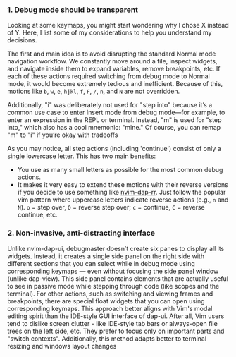 ### 1. Debug mode should be transparent  
Looking at some keymaps, you might start wondering why I chose X instead of Y. Here, I list some of my considerations to help you understand my decisions.  

The first and main idea is to avoid disrupting the standard Normal mode navigation workflow. We constantly move around a file, inspect widgets, and navigate inside them to expand variables, remove breakpoints, etc. If each of these actions required switching from debug mode to Normal mode, it would become extremely tedious and inefficient. Because of this, motions like `b`, `w`, `e`, `hjkl`, `f`, `F`, `/`, `n`, and `N` are not overridden.  

Additionally, "i" was deliberately not used for "step into" because it’s a common use case to enter Insert mode from debug mode—for example, to enter an expression in the REPL or terminal. Instead, "m" is used for "step into," which also has a cool mnemonic: "mine." Of course, you can remap "m" to "i" if you’re okay with tradeoffs

As you may notice, all step actions (including 'continue') consist of only a single lowercase letter. This has two main benefits:  
- You use as many small letters as possible for the most common debug actions.  
- It makes it very easy to extend these motions with their reverse versions if you decide to use something like [nvim-dap-rr](https://github.com/jonboh/nvim-dap-rr?tab=readme-ov-file). Just follow the popular vim pattern where uppercase letters indicate reverse actions (e.g., `n` and `N`). `o` = step over, `O` = reverse step over; `c` = continue, `C` = reverse continue, etc.  

### 2. Non-invasive, anti-distracting interface  
Unlike nvim-dap-ui, debugmaster doesn’t create six panes to display all its widgets. Instead, it creates a single side panel on the right side with different sections that you can select while in debug mode using corresponding keymaps — even without focusing the side panel window (unlike dap-view). This side panel contains elements that are actually useful to see in passive mode while stepping through code (like scopes and the terminal). For other actions, such as switching and viewing frames and breakpoints, there are special float widgets that you can open using corresponding keymaps.
This approach better aligns with Vim's modal editing spirit than the IDE-style GUI interface of dap-ui. After all, Vim users tend to dislike screen clutter - like IDE-style tab bars or always-open file trees on the left side, etc. They prefer to focus only on important parts and "switch contexts". Additionally, this method adapts better to terminal resizing and windows layout changes

